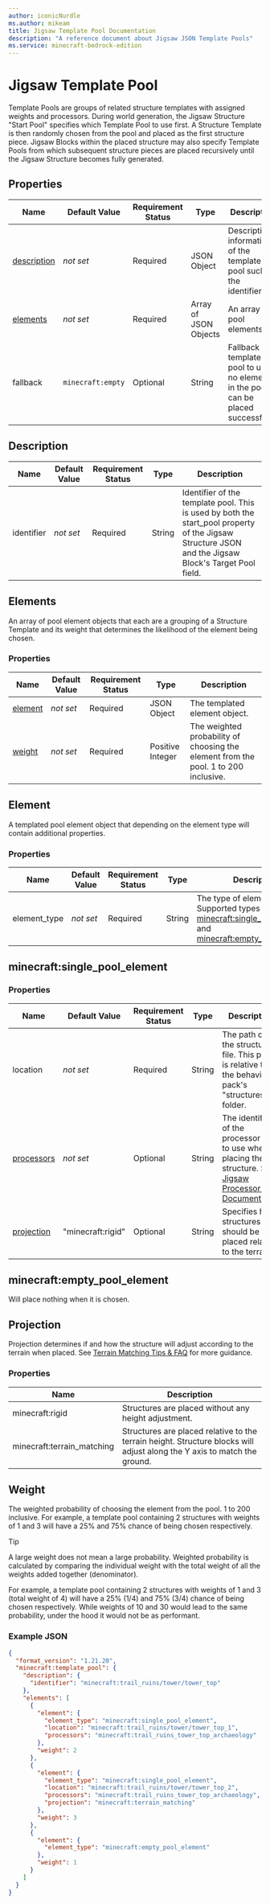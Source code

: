 ```yaml
---
author: iconicNurdle
ms.author: mikeam
title: Jigsaw Template Pool Documentation 
description: "A reference document about Jigsaw JSON Template Pools"
ms.service: minecraft-bedrock-edition
---
```


# Jigsaw Template Pool 

Template Pools are groups of related structure templates with assigned weights and processors. During world generation, the Jigsaw Structure "Start Pool" specifies which Template Pool to use first. A Structure Template is then randomly chosen from the pool and placed as the first structure piece. Jigsaw Blocks within the placed structure may also specify Template Pools from which subsequent structure pieces are placed recursively until the Jigsaw Structure becomes fully generated. 

## Properties 

| Name| Default Value| Requirement Status| Type| Description| 
| ----| -------------| ------------------| ----| -----------|
| [description](#description) | *not set* | Required | JSON Object | Description information of the template pool such as the identifier. |
| [elements](#elements) | *not set* | Required | Array of JSON Objects | An array of pool elements. |
| fallback | `minecraft:empty` | Optional | String | Fallback template pool to use if no element in the pool can be placed successfully. |

## Description
| Name| Default Value| Requirement Status| Type| Description|
| ----| -------------| ------------------| ----| -----------|
| identifier | *not set* | Required | String | Identifier of the template pool. This is used by both the start_pool property of the Jigsaw Structure JSON and the Jigsaw Block's Target Pool field. |

## Elements

An array of pool element objects that each are a grouping of a Structure Template and its weight that determines the likelihood of the element being chosen.

### Properties

| Name| Default Value| Requirement Status| Type| Description|
| ----| -------------| ------------------| ----| -----------|
| [element](#element) | *not set* | Required | JSON Object | The templated element object. |
| [weight](#weight) | *not set* | Required | Positive Integer | The weighted probability of choosing the element from the pool. 1 to 200 inclusive. |

## Element

A templated pool element object that depending on the element type will contain additional properties.

### Properties

| Name| Default Value| Requirement Status| Type| Description|
| ----| -------------| ------------------| ----| -----------|
| element_type | *not set* | Required | String | The type of element. Supported types include [minecraft:single_pool_element](#minecraftsingle_pool_element) and [minecraft:empty_pool_element](#minecraftempty_pool_element). |

## minecraft:single_pool_element

### Properties
| Name| Default Value| Requirement Status| Type| Description|
| ----| -------------| ------------------| ----| -----------|
| location | *not set* | Required | String | The path of the structure file. This path is relative to the behavior pack's "structures" folder. |
| [processors](./JigsawProcessors.md) | *not set* | Optional | String | The identifier of the processor list to use when placing the structure. See [Jigsaw Processor List Documentation](./JigsawProcessors.md)|
| [projection](#projection) | "minecraft:rigid" | Optional | String | Specifies how structures should be placed relative to the terrain. |

## minecraft:empty_pool_element
Will place nothing when it is chosen.

## Projection
Projection determines if and how the structure will adjust according to the terrain when placed.
See [Terrain Matching Tips & FAQ](../../../../Documents/Structures/TerrainMatchingTips.md) for more guidance.

### Properties
| Name| Description|
| ----| -------------|
| minecraft:rigid | Structures are placed without any height adjustment. |
| minecraft:terrain_matching | Structures are placed relative to the terrain height. Structure blocks will adjust along the Y axis to match the ground. |

## Weight
The weighted probability of choosing the element from the pool. 1 to 200 inclusive. For example, a template pool containing 2 structures with weights of 1 and 3 will have a 25% and 75% chance of being chosen respectively.
>[!Tip]
>A large weight does not mean a large probability. Weighted probability is calculated by comparing the individual weight with the total weight of all the weights added together (denominator).
>
>For example, a template pool containing 2 structures with weights of 1 and 3 (total weight of 4) will have a 25% (1/4) and 75% (3/4) chance of being chosen respectively.
>While weights of 10 and 30 would lead to the same probability, under the hood it would not be as performant.

### Example JSON 

```json
{
  "format_version": "1.21.20", 
  "minecraft:template_pool": { 
    "description": { 
      "identifier": "minecraft:trail_ruins/tower/tower_top" 
    }, 
    "elements": [ 
      { 
        "element": { 
          "element_type": "minecraft:single_pool_element", 
          "location": "minecraft:trail_ruins/tower/tower_top_1", 
          "processors": "minecraft:trail_ruins_tower_top_archaeology" 
        }, 
        "weight": 2
      }, 
      { 
        "element": { 
          "element_type": "minecraft:single_pool_element", 
          "location": "minecraft:trail_ruins/tower/tower_top_2", 
          "processors": "minecraft:trail_ruins_tower_top_archaeology",
          "projection": "minecraft:terrain_matching" 
        }, 
        "weight": 3
      },
      {
        "element": {
          "element_type": "minecraft:empty_pool_element"
        },
        "weight": 1
      }
    ] 
  } 
} 
```
